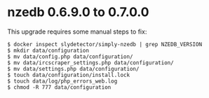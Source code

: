 # nzedb 0.6.9.0 to 0.7.0.0

This upgrade requires some manual steps to fix:
```
$ docker inspect slydetector/simply-nzedb | grep NZEDB_VERSION
$ mkdir data/configuration
$ mv data/config.php data/configuration/
$ mv data/ircscraper_settings.php data/configuration/
$ mv data/settings.php data/configuration/
$ touch data/configuration/install.lock
$ touch data/log/php_errors_web.log
$ chmod -R 777 data/configuration
```
